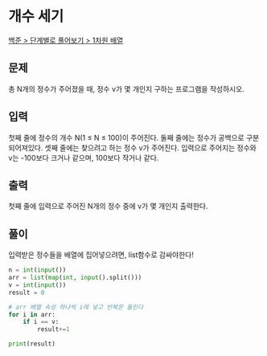 # 개수 세기

[백준 > 단계별로 풀어보기 > 1차원 배열](https://www.acmicpc.net/problem/10807)

## 문제

총 N개의 정수가 주어졌을 때, 정수 v가 몇 개인지 구하는 프로그램을 작성하시오.

## 입력

첫째 줄에 정수의 개수 N(1 ≤ N ≤ 100)이 주어진다. 둘째 줄에는 정수가 공백으로 구분되어져있다. 셋째 줄에는 찾으려고 하는 정수 v가 주어진다. 입력으로 주어지는 정수와 v는 -100보다 크거나 같으며, 100보다 작거나 같다.

## 출력

첫째 줄에 입력으로 주어진 N개의 정수 중에 v가 몇 개인지 출력한다.

## 풀이

입력받은 정수들을 배열에 집어넣으려면, list함수로 감싸야한다!

```python
n = int(input())
arr = list(map(int, input().split()))
v = int(input())
result = 0

# arr 배열 속성 하나씩 i에 넣고 반복문 돌린다
for i in arr:
    if i == v:
        result+=1

print(result)
```
